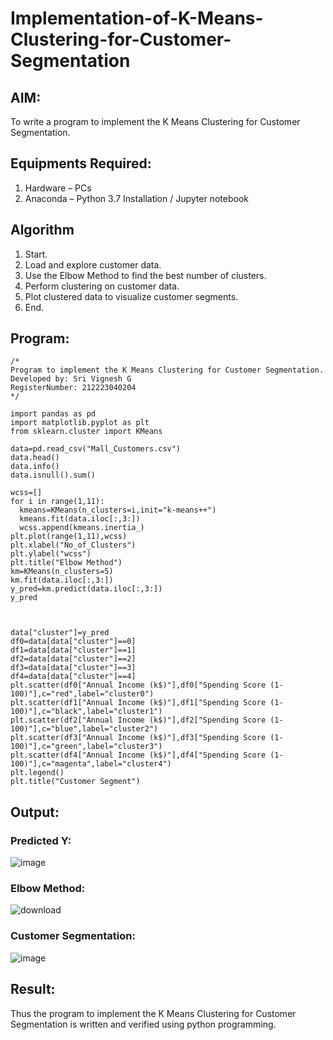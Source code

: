 # Implementation-of-K-Means-Clustering-for-Customer-Segmentation

## AIM:
To write a program to implement the K Means Clustering for Customer Segmentation.

## Equipments Required:
1. Hardware – PCs
2. Anaconda – Python 3.7 Installation / Jupyter notebook

## Algorithm
1. Start.
2. Load and explore customer data.
3. Use the Elbow Method to find the best number of clusters.
4. Perform clustering on customer data.
5. Plot clustered data to visualize customer segments.
6. End.

## Program:
```
/*
Program to implement the K Means Clustering for Customer Segmentation.
Developed by: Sri Vignesh G
RegisterNumber: 212223040204
*/

import pandas as pd
import matplotlib.pyplot as plt
from sklearn.cluster import KMeans 

data=pd.read_csv("Mall_Customers.csv")
data.head()
data.info()
data.isnull().sum()

wcss=[]
for i in range(1,11):
  kmeans=KMeans(n_clusters=i,init="k-means++")
  kmeans.fit(data.iloc[:,3:])
  wcss.append(kmeans.inertia_)
plt.plot(range(1,11),wcss)
plt.xlabel("No_of_Clusters")
plt.ylabel("wcss")
plt.title("Elbow Method")
km=KMeans(n_clusters=5)
km.fit(data.iloc[:,3:])
y_pred=km.predict(data.iloc[:,3:])
y_pred



data["cluster"]=y_pred
df0=data[data["cluster"]==0]
df1=data[data["cluster"]==1]
df2=data[data["cluster"]==2]
df3=data[data["cluster"]==3]
df4=data[data["cluster"]==4]
plt.scatter(df0["Annual Income (k$)"],df0["Spending Score (1-100)"],c="red",label="cluster0")
plt.scatter(df1["Annual Income (k$)"],df1["Spending Score (1-100)"],c="black",label="cluster1")
plt.scatter(df2["Annual Income (k$)"],df2["Spending Score (1-100)"],c="blue",label="cluster2")
plt.scatter(df3["Annual Income (k$)"],df3["Spending Score (1-100)"],c="green",label="cluster3")
plt.scatter(df4["Annual Income (k$)"],df4["Spending Score (1-100)"],c="magenta",label="cluster4")
plt.legend()
plt.title("Customer Segment")
```

## Output:
### Predicted Y:
![image](https://github.com/user-attachments/assets/c0a5a96f-5997-49a6-824a-f72080e633ef)
### Elbow Method:
![download](https://github.com/user-attachments/assets/f485979f-09d4-42fa-8736-aea51f15caf1)
### Customer Segmentation:
![image](https://github.com/user-attachments/assets/0784adde-6a55-4ef4-82bd-6c7170e6cb79)


## Result:
Thus the program to implement the K Means Clustering for Customer Segmentation is written and verified using python programming.
